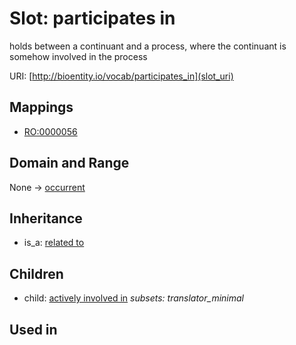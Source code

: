 # Slot: participates in


holds between a continuant and a process, where the continuant is somehow involved in the process

URI: [http://bioentity.io/vocab/participates_in](slot_uri)
## Mappings

 * [RO:0000056](http://purl.obolibrary.org/obo/RO_0000056)
## Domain and Range

None -> [occurrent](Occurrent.md)
## Inheritance

 *  is_a: [related to](related_to.md)
## Children

 *  child: [actively involved in](actively_involved_in.md) *subsets: translator_minimal*
## Used in

